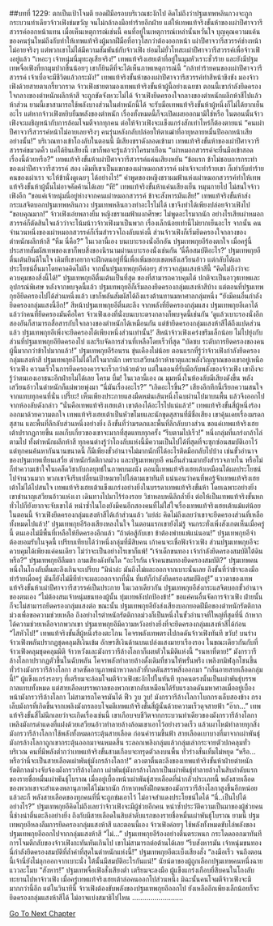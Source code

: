 ##บทที่ 1229: ตกเป็นเป้าโจมตี
ยอดฝีมือรอบบริเวณชะงักไป คิดไม่ถึงว่าปฐมเทพหลินกวงจะถูกกระบวนท่าเดียวจ้าวเฟิงข่มขวัญ จนไม่กล้าลงมือทำร้ายอีกฝ่าย แต่ให้เทพแท้จริงขั้นห้าของเผ่าปีศาจวารีสวรรค์ออกหน้าแทน
เมื่อเห็นเหตุการณ์เช่นนี้ คนที่อยู่ในเหตุการณ์เหล่านั้นหวั่นใจ
บุญคุณความแค้นของคนรุ่นใหม่ถึงกับทำให้เทพแท้จริงผู้มากฝีมือที่อาวุโสกว่าต้องออกหน้า เผ่าปีศาจวารีสวรรค์ช่างหน้าไม่อายจริงๆ
แต่พวกเขาไม่ได้มีความสัมพันธ์กับจ้าวเฟิง ย่อมไม่ยั่วโทสะเผ่าปีศาจวารีสวรรค์เพื่อจ้าวเฟิงอยู่แล้ว
“เหอะๆ เจ้าหนุ่มนี่มุทะลุเสียจริง!”
เทพแท้จริงเฮยเต้าที่อยู่ในมุมหัวเราะชั่วร้าย
และยังมีปฐมเทพจื่อเฟิงที่ยกมุมปากขึ้นน้อยๆ เขาก็ยินดีที่จะได้เห็นภาพเหตุการณ์นี้
“กล้าทำร้ายคนของเผ่าปีศาจวารีสวรรค์ เจ้าเบื่อจะมีชีวิตแล้วกระมัง!”
เทพแท้จริงขั้นห้าของเผ่าปีศาจวารีสวรรค์ทำสีหน้าขึงขัง มองจ้าวเฟิงด้วยสายตาเกรี้ยวกราด
จ้าวเฟิงชายตามองเทพแท้จริงขั้นห้าผู้นี้อย่างเฉยชา
ตอนนี้เขากำลังยึดครองใจกลางของตำหนักผลึกห้าสี จะถูกขัดจังหวะไม่ได้
จ้าวเฟิงยึดครองใจกลางของตำหนักผลึกห้าสีไปแล้วห้าส่วน ยามนี้เขาสามารถใช้พลังบางส่วนในตำหนักนี้ได้ จะรับมือเทพแท้จริงขั้นห้าผู้หนึ่งก็ไม่ได้ยากเย็นอะไร
แต่หากจ้าวเฟิงหยิบยืมพลังของตำหนัก เรื่องทั้งหมดนี้ก็จะเปิดเผยออกมามิใช่หรือ
ในตอนนั้นจ้าวเฟิงจะเผชิญหน้ากับการล้อมโจมตีจากทุกคน ต่อให้จ้าวเฟิงจะแข็งแกร่งสักเท่าไหร่ก็ต้องตายแน่
“คนเผ่าปีศาจวารีสวรรค์หน้าไม่อายเลยจริงๆ คนรุ่นหลังกลับปล่อยให้ตาเฒ่าที่อายุหลายหมื่นปีออกหน้าเสียอย่างนั้น!”
บริเวณทางเข้าโถงลับในตอนนี้ มีเสียงชราดังลอดเข้ามา
เทพแท้จริงขั้นห้าของเผ่าปีศาจวารีสวรรค์ขมวดคิ้ว แค่ได้ยินเสียงนี้ เขาก็พอจะรู้แล้วว่าใครมาเยือน
“เผ่าหมอกสวรรค์จะยื่นมือเข้าสอดเรื่องนี้ด้วยหรือ?”
เทพแท้จริงขั้นห้าเผ่าปีศาจวารีสวรรค์แค่นเสียงหยัน
“ข้อแรก ข้าไม่ชอบการกระทำของเผ่าปีศาจวารีสวรรค์ สอง เดิมทีเขาเป็นแขกของเผ่าหมอกสวรรค์ เผ่าเจ้าจะทำร้ายเขา ก็เท่ากับทำร้ายคนของเผ่าเรา จะให้ข้านั่งดูเฉยๆ ได้อย่างไร!”
คำพูดของหญิงชราผมฟ้าแห่งเผ่าหมอกสวรรค์ทำให้เทพแท้จริงขั้นห้าผู้นั้นไม่อาจคัดค้านได้เลย
“หึ!”
เทพแท้จริงขั้นห้าแค่นเสียงเย็น หมุนกายไป ไม่สนใจจ้าวเฟิงอีก
“ขอแค่เจ้าหนุ่มนี่อยู่ห่างจากคนเผ่าหมอกสวรรค์ ข้าจะสังหารมันเสีย!”
เทพแท้จริงขั้นห้าส่งกระแสจิตบอกปฐมเทพหลินกวง
ปฐมเทพหลินกวงทำอะไรไม่ได้ เขาจึงทำได้เพียงปล่อยจ้าวเฟิงไป
“ขอบคุณมาก!”
จ้าวเฟิงเอ่ยพลางยิ้ม
หญิงชราผมฟ้าผงกศีรษะ ไม่พูดอะไรมากนัก
อย่างไรเสียเผ่าหมอกสวรรค์ก็ตัดสินใจแล้วว่าจะโน้มน้าวจ้าวเฟิงมาเป็นพวก เรื่องเล็กน้อยเท่านี้ไม่ยากเย็นอะไร
จากนั้น คนจำนวนหนึ่งของเผ่าหมอกสวรรค์ก็เริ่มสำรวจโถงลับแห่งนี้
ส่วนจ้าวเฟิงก็เริ่มยึดครองใจกลางของตำหนักผลึกห้าสี
“หืม นี่คือ?”
ในเวลานี้เอง บนเบาะรองนั่งอีกอัน ปฐมเทพกุยอีร้องตกใจ
เมื่อครู่นี้ประสาทสัมผัสเทพของเขาก็พบสิ่งของนิรนามผ่านเบาะรองนั่งเช่นกัน
‘นี่คือสมบัติอะไร?’
ปฐมเทพกุยอีตื่นเต้นยินดีในใจ
เดิมทีเขาอยากจะฝึกตนอยู่ที่นี่เพื่อเพิ่มขอบเขตพลังเสวียนอ้าว แต่กลับได้ผลประโยชน์อื่นมาโดยคาดคิดไม่ถึง
จากนั้นปฐมเทพกุยอีค่อยๆ สำรวจกลุ่มแสงห้าสีนี้
“คิดไม่ถึงว่าจะควบคุมของสิ่งนี้ได้!”
ปฐมเทพกุยอีตื่นเต้นเป็นที่สุด
ของที่สามารถควบคุมได้ ปกติจะเป็นอาวุธเทพและอุปกรณ์พิเศษ
หลังจากพบจุดนี้แล้ว ปฐมเทพกุยอีก็เริ่มลองยึดครองกลุ่มแสงห้าสีบ้าง
แต่ตอนที่ปฐมเทพกุยอียึดครองไปได้ส่วนหนึ่งแล้ว เขาก็พลันสัมผัสได้ถึงแรงต้านทานมหาศาลกลุ่มหนึ่ง
“ยังมีคนอื่นกำลังยึดครองกลุ่มแสงนี้อีก!”
สีหน้าปฐมเทพกุยอีตื่นตะลึง
จากพลังที่ยึดครองกลุ่มแสง ปฐมเทพกุยอีเดาได้แล้วว่าคนที่ยึดครองมันคือใคร
จ้าวเฟิงเองที่นั่งบนเบาะตรงกลางก็พบจุดนี้เช่นกัน
‘ดูแล้วเบาะรองนั่งอีกสองอันก็สามารถสื่อสารกับใจกลางของตำหนักได้เหมือนกัน แต่ข้ายึดครองกลุ่มแสงห้าสีได้ถึงแปดส่วนแล้ว ปฐมเทพกุยอีเพิ่งจะยึดครองได้เพียงหนึ่งส่วนเท่านั้น!’
สีหน้าจ้าวเฟิงเคร่งขรึมเล็กน้อย ไม่ไปยุ่งกับส่วนที่ปฐมเทพกุยอียึดครองไป และรีบจัดการส่วนที่เหลือโดยเร็วที่สุด
“บัดซบ ระดับการยึดครองของคนผู้นี้มากกว่าข้าไปมากแล้ว!”
ปฐมเทพกุยอีร้อนรน ขุ่นเคืองไม่น้อย
ตอนแรกที่รู้ว่าจ้าวเฟิงกำลังยึดครองกลุ่มแสงห้าสี ปฐมเทพกุยอีไม่ได้ใส่ใจมากนัก
เพราะเสวียนอ้าวห้าธาตุและพลังวิญญาณของเขาอยู่เหนือจ้าวเฟิง ความเร็วในการยึดครองควรจะเร็วกว่าด้วยด้วย
แต่ในตอนที่รับมือกับพลังของจ้าวเฟิง เขาถึงจะรู้ว่าตนเองเอาชนะอีกฝ่ายไม่ได้เลย
โครม บึ้ม!
ในเวลานี้เอง ณ มุมหนึ่งในห้องลับมีเสียงดังขึ้น พลังเสวียนอ้าวในตำหนักก็แผ่พวยพุ่งมา
“นี่มันเรื่องอะไร?”
“เกิดอะไรขึ้น?”
เสียงอึกทึกนี้เรียกความสนใจจากแทบทุกคนที่นั่น
เปรี๊ยะ!
เห็นเพียงประกายแสงมืดหม่นเส้นหนึ่งโฉบผ่านไปมาบนพื้น แล้วจึงออกไปจากห้องลับดังกล่าว
“นั่นคือเทพแท้จริงเฮยเต้า เขาต้องได้อะไรไปแน่แล้ว!”
เทพแท้จริงขั้นสี่ผู้หนึ่งร้องออกมาด้วยความตกใจ
เทพแท้จริงเฮยเต้าเป็นหัวขโมยและนักขุดสุสานที่มีชื่อเสียง เขาคุ้นเคยเรื่องมรดก สุสาน และพื้นที่ลึกลับส่วนหนึ่งอย่างยิ่ง
ถึงขั้นที่ว่ามรดกและพื้นที่ลึกลับบางส่วน ขอแค่เทพแท้จริงเฮยเต้าปรากฏกายขึ้น ผลเก็บเกี่ยวของเขาจะมากที่สุดแทบทุกครั้ง
“รีบตามไปเร็ว!”
หนึ่งกลุ่มที่แกร่งกล้าไล่ตามไป
ทั้งตำหนักผลึกห้าสี ทุกคนต่างรู้ว่าโถงลับแห่งนี้มีความเป็นไปได้ที่สุดที่จะซุกซ่อนสมบัติเอาไว้
แต่ทุกคนค้นหากันนานขนาดนี้ ก็มีเพียงขั้วอำนาจไม่มากนักที่ได้อะไรติดมือกลับไปบ้าง เช่นขั้วอำนาจของปฐมเทพเทียนเสวี่ย ตำหนักรัตติกาลม่วง และปฐมเทพกุยอี
คนอื่นส่วนมากยังสำรวจภายใน หรือไม่ก็ทำความเข้าใจในเคล็ดวิชากับกลยุทธ์ในภาพบนผนัง
ตอนนี้เทพแท้จริงเฮยเต้าเหมือนได้ผลประโยชน์ไปจำนวนมาก พวกเขาจึงรีบเปลี่ยนเป้าหมายไปไล่ตามเขาทันที
แน่นอนว่าคนที่พอรู้จักเทพแท้จริงเฮยเต้าไม่ได้ไปสนใจ
เทพแท้จริงเฮยเต้าแข็งแกร่งอย่างยิ่งในบรรดาเทพแท้จริงขั้นห้า โดยเฉพาะอย่างยิ่งเขาชำนาญเสวียนอ้าวแห่งเงา เดินทางไปมาไร้ร่องรอย วิชาหลบหนีลึกล้ำยิ่ง
ต่อให้เป็นเทพแท้จริงขั้นหกทั่วไปก็ยังยากจะจับเขาได้
หนำซ้ำในโถงยังมีคนอีกสองคนที่ไม่ใส่ใจเรื่องเทพแท้จริงเฮยเต้าแม้แต่น้อย
ในตอนนี้ จ้าวเฟิงยึดครองกลุ่มแสงห้าสีได้เก้าส่วนแล้ว
‘แย่ล่ะ คิดไม่ถึงเลยว่าเขาจะยึดครองส่วนที่เหลือทั้งหมดไปแล้ว!’
ปฐมเทพกุยอีร้องเสียงหลงในใจ
ในตอนแรกเขายังไม่รู้ จนกระทั่งเพิ่งสังเกตเห็นเมื่อครู่นี้ ตนเองไม่มีพื้นที่เหลือให้ยึดครองอีกแล้ว
“ถ้าต่อสู้กับเขา ข้าต้องพ่ายแพ้แน่นอน!”
ปฐมเทพกุยอีจำต้องยอมรับในจุดนี้
เปรียบเทียบได้ว่าหนึ่งกลุ่มที่มีสิบคน เก้าคนจะเชื่อฟังจ้าวเฟิง ส่วนปฐมเทพกุยอีจะควบคุมได้เพียงแค่คนเดียว
ไม่ว่าจะเป็นอย่างไรเขาก็แพ้!
“เจ้าเด็กขนทอง เจ้ากำลังยึดครองสมบัติใต้ดินหรือ?”
ปฐมเทพกุยอีลืมตา ถามเสียงดังทันใด
“อะไรกัน เจ้าคนขนทองยึดครองสมบัติ?”
ปฐมเทพคนหนึ่งในโถงลับตื่นตะลึงเกินจะเปรียบ
“มิน่าล่ะ มันถึงไม่ผละออกจากเบาะนั่นเลย ถึงขั้นที่ว่าข้าจะลงมือทำร้ายเมื่อครู่ มันก็ยังไม่มีทีท่าจะผละออกจากที่นั่น ที่แท้ก็กำลังยึดครองสมบัติอยู่!”
แววตาของเทพแท้จริงขั้นห้าเผ่าปีศาจวารีสวรรค์เป็นประกาย
ในเวลาเดียวกัน ปฐมเทพกุยอีส่งกระแสจิตบอกขั้วอำนาจของตนเอง “ไม่ต้องสนเจ้าหนุ่มขนทองผู้นั้น ทุ่มเทพลังปกป้องข้า!”
ขอแค่คนอื่นจัดการจ้าวเฟิง ฝ่ายนั้นก็จะไม่สามารถยึดครองกลุ่มแสงต่อ
ขณะนั้น ปฐมเทพกุยอียังส่งเสียงบอกยอดฝีมือของตำหนักรัตติกาลม่วงเพื่อขอความช่วยเหลือ
ถึงอย่างไรตำหนักรัตติกาลม่วงก็เป็นหนึ่งในขั้วอำนาจที่ใหญ่ที่สุดที่นี่ ถ้าหากได้ความช่วยเหลือจากพวกเขา ปฐมเทพกุยอีมีความหวังอย่างยิ่งที่จะยึดครองกลุ่มแสงห้าสีได้ก่อน
“ไสหัวไป!”
เทพแท้จริงขั้นสี่ผู้หนึ่งร้องตะโกน โคจรพลังเทพตรงไปกดดันจ้าวเฟิงทันที
ขวับ!
บนร่างจ้าวเฟิงพลันปรากฏชุดคลุมสีเงินเข้ม อักษรสีเงินด้านบนเปล่งแสงมายาเรืองรอง
ในขณะเดียวกันกับที่จ้าวเฟิงคลุมชุดคลุมมิติ จ้าวหวังและมังกรวารีล้างโลกาก็เผยตัวในมิติแห่งนี้
“รนหาที่ตาย!”
มังกรวารีล้างโลกาปรากฏตัวขึ้นในฉับพลัน โคจรพลังทำลายล้างดั้งเดิมที่ชวนให้พรั่นพรึง
เพลิงทมิฬลุกโชนขึ้นทั่วร่างมังกรวารีล้างโลกา สาดซัดอานุภาพน่าหวาดกลัวที่กดดันสรรพสิ่งออกมา
“กลิ่นอายสายเลือดกลุ่มนี้!”
ผู้แข็งแกร่งรอบๆ ที่เตรียมจะล้อมโจมตีจ้าวเฟิงชะงักไปในทันที
ทุกคนตรงนั้นเป็นเผ่าพันธุ์บรรพกาลแทบทั้งหมด แต่สายเลือดบรรพกาลของพวกเขากลับเหมือนได้รับแรงกดดันมหาศาลเมื่ออยู่เบื้องหน้ามังกรวารีล้างโลกา ไม่สามารถโคจรมันได้
ฟิ้ว วูบ วูบ!
มังกรวารีล้างโลกาโบกกรงเล็บสองข้าง กรงเล็บมังกรที่เกิดขึ้นจากเพลิงมังกรลอบโจมตีเทพแท้จริงขั้นสี่ผู้นั้นด้วยความเร็วดุจสายฟ้า
“อ๊าก…”
เทพแท้จริงขั้นสี่ไม่นึกเลยว่าจะเกิดเรื่องเช่นนี้ เขาเกือบจบชีวิตจากกระบวนท่าเดียวของมังกรวารีล้างโลกา
เพลิงมังกรดำแดงที่แฝงด้วยเสวียนอ้าวทำลายล้างล้อมเขาเอาไว้อย่างรวดเร็ว แล้วเผาไหม้ทำลายทุกสิ่ง
มังกรวารีล้างโลกาใช้พลังทั้งหมดกระตุ้นสายเลือด ก่อนคำรามขึ้นฟ้า
สายเลือดเบาบางที่มาจากเผ่าพันธุ์มังกรล้างโลกาถูกเขากระตุ้นออกมาจนหมดสิ้น ระลอกเพลิงกลุ่มแล้วกลุ่มเล่ากระจายตัวปกคลุมทั่วบริเวณ
คนที่มีพลังต่ำกว่าเทพแท้จริงขั้นสามเกือบจะทรุดตัวลงบนพื้น ทั่วร่างสั่นเทิ้มไม่หยุด
“หรือ…หรือว่านี่จะเป็นสายเลือดเผ่าพันธุ์มังกรล้างโลกา!”
ดวงตาตื่นตะลึงของเทพแท้จริงขั้นห้าฝ่ายตำหนักรัตติกาลม่วงจับจ้องมังกรวารีล้างโลกา
เผ่าพันธุ์มังกรล้างโลกาเป็นเผ่าพันธุ์ทำลายล้างในสิบลำดับแรกของรายชื่อหมื่นเผ่าพันธุ์โบราณ
เมื่ออยู่เบื้องหน้าเผ่าพันธุ์สายเลือดที่น่ากลัวประเภทนี้ พลังสายเลือดของพวกเขาจะสำแดงพลานุภาพได้ไม่มากนัก
ถ้าหากพลังฝึกตนของมังกรวารีล้างโลกาสูงขึ้นอีกหน่อยแล้วละก็ พลังสายเลือดของทุกคนที่นี่จะถูกข่มเอาไว้ ไม่อาจสำแดงประโยชน์ใดได้
“นี่..เป็นไปได้อย่างไร?”
ปฐมเทพกุยอีคิดไม่ถึงเลยว่าจ้าวเฟิงจะมีผู้ช่วยอีกคน
หนำซ้ำประวัติความเป็นมาของผู้ช่วยคนนี้ช่างน่าตื่นตะลึงอย่างยิ่ง ถึงกับมีสายเลือดในสิบลำดับแรกของรายชื่อหมื่นเผ่าพันธุ์โบราณ
ยามนี้ ปฐมเทพกุยอีหลงลืมการยึดครองกลุ่มแสงห้าสี
และตอนนี้เอง จ้าวเฟิงค่อยๆ ใช้พลังทั้งหมดขับไล่พลังของปฐมเทพกุยอีออกไปจากกลุ่มแสงห้าสี
“ไม่…”
ปฐมเทพกุยอีร้องอย่างตื่นตระหนก กระโดดออกมาทันที
การโจมตีกลับของจ้าวเฟิงกะทันหันเกินไป เขาไม่สามารถต่อต้านได้เลย
“รีบสังหารมัน เจ้าหนุ่มขนทองนี่กำลังยึดครองสมบัติที่ล้ำค่าที่สุดในตำหนักแห่งนี้!”
ปฐมเทพกุยอีตะเบ็งเสียงสั่ง
“ลงมือเร็ว จนถึงตอนนี้เจ้านี่ยังไม่ลุกออกจากเบาะนั่ง ใต้นั้นมีสมบัติอะไรกันแน่!”
นัยน์ตาของผู้ถูกเลือกปฐมเทพคนหนึ่งฉายแววละโมบ
“สังหาร!”
ปฐมเทพจื่อเฟิงสั่งเสียงต่ำ เตรียมจะลงมือ
ผู้แข็งแกร่งเกือบยี่สิบคนในโถงลับทะยานไปหาจ้าวเฟิง
เมื่อครู่เทพแท้จริงเฮยเต้าล่อคนออกไปส่วนหนึ่ง มิฉะนั้นคนโจมตีจ้าวเฟิงจะมีมากกว่านี้อีก
แต่ในวินาทีนี้ จ้าวเฟิงต้องขับพลังของปฐมเทพกุยอีออกไป ยังเหลืออีกเพียงเล็กน้อยก็จะยึดครองกลุ่มแสงห้าสีได้ ไม่อาจแบ่งสมาธิไปไหน
…………………….


[Go To Next Chapter]( ./86.md)